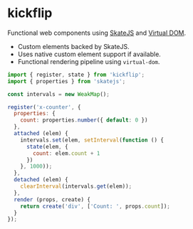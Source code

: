 # kickflip

Functional web components using [SkateJS](https://github.com/skatejs/skatejs) and [Virtual DOM](https://github.com/Matt-Esch/virtual-dom).

- Custom elements backed by SkateJS.
- Uses native custom element support if available.
- Functional rendering pipeline using `virtual-dom`.

```js
import { register, state } from 'kickflip';
import { properties } from 'skatejs';

const intervals = new WeakMap();

register('x-counter', {
  properties: {
    count: properties.number({ default: 0 })
  },
  attached (elem) {
    intervals.set(elem, setInterval(function () {
      state(elem, {
        count: elem.count + 1
      })
    }, 1000));
  },
  detached (elem) {
    clearInterval(intervals.get(elem));
  },
  render (props, create) {
    return create('div', ['Count: ', props.count]);
  }
});
```
